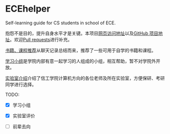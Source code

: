 # ECEhelper

Self-learning guide for CS students in school of ECE.

抱怨不是目的，提升自身水平才是关键。本项目[网页访问地址](https://helper.suith.xyz/)以及[GitHub 项目地址](https://github.com/asuith/ECE-helper)。欢迎[Pull requests](https://github.com/asuith/ECE-helper/pulls)进行补充。

[书籍、课程推荐](book-and-course.md)从聊天记录总结而来，推荐了一些可用于自学的书籍和课程。

[学习小组](study-group.md)是学院内部有意一起学习的人组成的小组，相互帮助，暂不对学院外开放。

[实验室介绍](lab-intro.md)介绍了信工学院计算机方向的各位老师及所在实验室，方便保研、考研同学进行选择。

TODO:

* [x] 学习小组
* [x] 实验室评价
* [ ] 前辈去向

